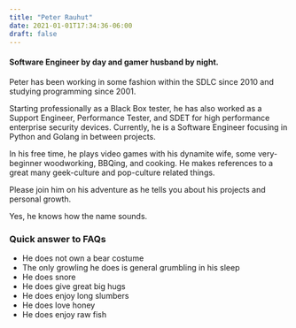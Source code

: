 ```yaml
---
title: "Peter Rauhut"
date: 2021-01-01T17:34:36-06:00
draft: false
---
```


#### Software Engineer by day and gamer husband by night. 

Peter has been working in some fashion within the SDLC since 2010 and studying programming since 2001. 

Starting professionally as a Black Box tester, he has also worked as a Support Engineer, Performance Tester, and SDET 
for high performance enterprise security devices. Currently, he is a Software Engineer focusing in Python and Golang 
in between projects.

In his free time, he plays video games with his dynamite wife, some very-beginner woodworking, BBQing, and cooking. 
He makes references to a great many geek-culture and pop-culture related things. 

Please join him on his adventure as he tells you about his projects and personal growth.

Yes, he knows how the name sounds. 

### Quick answer to FAQs

* He does not own a bear costume
* The only growling he does is general grumbling in his sleep
* He does snore
* He does give great big hugs
* He does enjoy long slumbers
* He does love honey
* He does enjoy raw fish